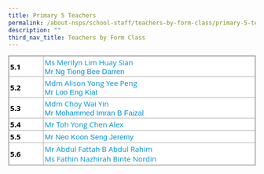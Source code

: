 ```yaml
---
title: Primary 5 Teachers
permalink: /about-nsps/school-staff/teachers-by-form-class/primary-5-teachers
description: ""
third_nav_title: Teachers by Form Class
---
```

<table border="0" cellspacing="1" cellpadding="5" class="iveo_table ives_tab_simple3 ive_eobj_center" style="margin: auto auto 1em; outline: 0px; padding: 0px; border-collapse: collapse; clear: both; border: 1px solid rgb(170, 170, 170); font-family: &quot;Open Sans&quot;, sans-serif; color: rgb(0, 0, 0); font-size: 14.9996px; font-style: normal; font-variant-ligatures: normal; font-variant-caps: normal; font-weight: 400; letter-spacing: normal; orphans: 2; text-align: left; text-transform: none; white-space: normal; widows: 2; word-spacing: 0px; -webkit-text-stroke-width: 0px; background-color: rgb(255, 255, 255); text-decoration-thickness: initial; text-decoration-style: initial; text-decoration-color: initial;"><tbody style="margin: 0px; outline: 0px; padding: 0px; font-family: &quot;Open Sans&quot;, sans-serif;"><tr style="margin: 0px; outline: 0px; padding: 0px; font-family: &quot;Open Sans&quot;, sans-serif;"><td style="margin: 0px; outline: 0px; padding: 2px; text-align: left; border: 1px solid rgb(170, 170, 170); font-family: &quot;Open Sans&quot;, sans-serif; width: 100px;"><strong style="margin: 0px; outline: 0px; padding: 0px; font-family: &quot;Open Sans&quot;, sans-serif;">5.1</strong></td><td style="margin: 0px; outline: 0px; padding: 2px; text-align: left; border: 1px solid rgb(170, 170, 170); font-family: &quot;Open Sans&quot;, sans-serif; width: 700px;"><span style="margin: 0px; outline: 0px; padding: 0px; font-family: Calibri, sans-serif; font-size: 11pt; line-height: 15.6933px;"><a href="mailto:merilyn_lim_huay_sian@schools.gov.sg" style="margin: 0px; outline: 0px; padding: 0px; font-family: &quot;Open Sans&quot;, sans-serif; color: rgb(1, 145, 211); text-decoration: none; font-weight: 400; cursor: pointer;"><span style="margin: 0px; outline: 0px; padding: 0px; font-family: Arial, sans-serif; background-image: initial; background-position: initial; background-size: initial; background-repeat: initial; background-attachment: initial; background-origin: initial; background-clip: initial;"></span></a></span><a href="mailto:merilyn_lim_huay_sian@schools.gov.sg" class="" style="margin: 0px; outline: 0px; padding: 0px; font-family: &quot;Open Sans&quot;, sans-serif; color: rgb(1, 145, 211); text-decoration: none; font-weight: 400; cursor: pointer;"><span class="" style="margin: 0px; outline: 0px; padding: 0px; font-family: &quot;Open Sans&quot;, sans-serif;">Ms Merilyn Lim Huay Sian</span></a><br style="margin: 0px; outline: 0px; padding: 0px; font-family: &quot;Open Sans&quot;, sans-serif;"><a href="mailto:ng_tiong_bee@moe.edu.sg" style="margin: 0px; outline: 0px; padding: 0px; font-family: &quot;Open Sans&quot;, sans-serif; color: rgb(1, 145, 211); text-decoration: none; font-weight: 400; cursor: pointer;"><span style="margin: 0px; outline: 0px; padding: 0px; font-family: Arial, sans-serif; background-image: initial; background-position: initial; background-size: initial; background-repeat: initial; background-attachment: initial; background-origin: initial; background-clip: initial;">Mr Ng Tiong Bee Darren</span></a><br style="margin: 0px; outline: 0px; padding: 0px; font-family: &quot;Open Sans&quot;, sans-serif;"></td></tr><tr style="margin: 0px; outline: 0px; padding: 0px; font-family: &quot;Open Sans&quot;, sans-serif;"><td style="margin: 0px; outline: 0px; padding: 2px; text-align: left; border: 1px solid rgb(170, 170, 170); font-family: &quot;Open Sans&quot;, sans-serif;"><strong style="margin: 0px; outline: 0px; padding: 0px; font-family: &quot;Open Sans&quot;, sans-serif;">5.2</strong></td><td style="margin: 0px; outline: 0px; padding: 2px; text-align: left; border: 1px solid rgb(170, 170, 170); font-family: &quot;Open Sans&quot;, sans-serif;"><a href="mailto:alison_yong_yee_peng@moe.edu.sg" target="" style="margin: 0px; outline: 0px; padding: 0px; font-family: &quot;Open Sans&quot;, sans-serif; color: rgb(1, 145, 211); text-decoration: none; font-weight: 400; cursor: pointer;">Mdm Alison Yong Yee Peng</a><br style="margin: 0px; outline: 0px; padding: 0px; font-family: &quot;Open Sans&quot;, sans-serif;"><a href="mailto:loo_eng_kiat@moe.edu.sg" style="margin: 0px; outline: 0px; padding: 0px; font-family: &quot;Open Sans&quot;, sans-serif; color: rgb(1, 145, 211); text-decoration: none; font-weight: 400; cursor: pointer;"><span style="margin: 0px; outline: 0px; padding: 0px; font-family: Arial, sans-serif; background-image: initial; background-position: initial; background-size: initial; background-repeat: initial; background-attachment: initial; background-origin: initial; background-clip: initial;">Mr Loo Eng Kiat</span></a><br style="margin: 0px; outline: 0px; padding: 0px; font-family: &quot;Open Sans&quot;, sans-serif;"></td></tr><tr style="margin: 0px; outline: 0px; padding: 0px; font-family: &quot;Open Sans&quot;, sans-serif;"><td style="margin: 0px; outline: 0px; padding: 2px; text-align: left; border: 1px solid rgb(170, 170, 170); font-family: &quot;Open Sans&quot;, sans-serif;"><strong style="margin: 0px; outline: 0px; padding: 0px; font-family: &quot;Open Sans&quot;, sans-serif;">5.3</strong></td><td style="margin: 0px; outline: 0px; padding: 2px; text-align: left; border: 1px solid rgb(170, 170, 170); font-family: &quot;Open Sans&quot;, sans-serif;"><span style="margin: 0px; outline: 0px; padding: 0px; font-family: Calibri, sans-serif; font-size: 11pt; line-height: 15.6933px;"><a href="mailto:choy_wai_yin_a@moe.edu.sg" style="margin: 0px; outline: 0px; padding: 0px; font-family: &quot;Open Sans&quot;, sans-serif; color: rgb(1, 145, 211); text-decoration: none; font-weight: 400; cursor: pointer;"><span style="margin: 0px; outline: 0px; padding: 0px; font-family: Arial, sans-serif; background-image: initial; background-position: initial; background-size: initial; background-repeat: initial; background-attachment: initial; background-origin: initial; background-clip: initial;"></span></a></span><a href="mailto:choy_wai_yin_a@moe.edu.sg" class="" style="margin: 0px; outline: 0px; padding: 0px; font-family: &quot;Open Sans&quot;, sans-serif; color: rgb(1, 145, 211); text-decoration: none; font-weight: 400; cursor: pointer;"><span class="" style="margin: 0px; outline: 0px; padding: 0px; font-family: &quot;Open Sans&quot;, sans-serif;">Mdm Choy Wai Yin</span></a><br style="margin: 0px; outline: 0px; padding: 0px; font-family: &quot;Open Sans&quot;, sans-serif;"><a href="mailto:mohammed_imran_faizal@moe.edu.sg" style="margin: 0px; outline: 0px; padding: 0px; font-family: &quot;Open Sans&quot;, sans-serif; color: rgb(1, 145, 211); text-decoration: none; font-weight: 400; cursor: pointer;"><span style="margin: 0px; outline: 0px; padding: 0px; font-family: Arial, sans-serif; background-image: initial; background-position: initial; background-size: initial; background-repeat: initial; background-attachment: initial; background-origin: initial; background-clip: initial;">Mr Mohammed Imran B Faizal</span></a><br style="margin: 0px; outline: 0px; padding: 0px; font-family: &quot;Open Sans&quot;, sans-serif;"></td></tr><tr style="margin: 0px; outline: 0px; padding: 0px; font-family: &quot;Open Sans&quot;, sans-serif;"><td style="margin: 0px; outline: 0px; padding: 2px; text-align: left; border: 1px solid rgb(170, 170, 170); font-family: &quot;Open Sans&quot;, sans-serif;"><strong style="margin: 0px; outline: 0px; padding: 0px; font-family: &quot;Open Sans&quot;, sans-serif;">5.4</strong></td><td style="margin: 0px; outline: 0px; padding: 2px; text-align: left; border: 1px solid rgb(170, 170, 170); font-family: &quot;Open Sans&quot;, sans-serif;"><span style="margin: 0px; outline: 0px; padding: 0px; font-family: Calibri, sans-serif; font-size: 11pt; line-height: 15.6933px;"><a href="mailto:toh_yong_chen_alex@moe.edu.sg" style="margin: 0px; outline: 0px; padding: 0px; font-family: &quot;Open Sans&quot;, sans-serif; color: rgb(1, 145, 211); text-decoration: none; font-weight: 400; cursor: pointer;"><span style="margin: 0px; outline: 0px; padding: 0px; font-family: Arial, sans-serif; background-image: initial; background-position: initial; background-size: initial; background-repeat: initial; background-attachment: initial; background-origin: initial; background-clip: initial;"></span></a></span><a href="mailto:toh_yong_chen_alex@moe.edu.sg" class="" style="margin: 0px; outline: 0px; padding: 0px; font-family: &quot;Open Sans&quot;, sans-serif; color: rgb(1, 145, 211); text-decoration: none; font-weight: 400; cursor: pointer;"><span class="" style="margin: 0px; outline: 0px; padding: 0px; font-family: &quot;Open Sans&quot;, sans-serif;">Mr Toh Yong Chen Alex</span></a><br style="margin: 0px; outline: 0px; padding: 0px; font-family: &quot;Open Sans&quot;, sans-serif;"></td></tr><tr style="margin: 0px; outline: 0px; padding: 0px; font-family: &quot;Open Sans&quot;, sans-serif;"><td style="margin: 0px; outline: 0px; padding: 2px; text-align: left; border: 1px solid rgb(170, 170, 170); font-family: &quot;Open Sans&quot;, sans-serif;"><strong style="margin: 0px; outline: 0px; padding: 0px; font-family: &quot;Open Sans&quot;, sans-serif;">5.5</strong></td><td style="margin: 0px; outline: 0px; padding: 2px; text-align: left; border: 1px solid rgb(170, 170, 170); font-family: &quot;Open Sans&quot;, sans-serif;"><a href="mailto:neo_koon_seng_jeremy@moe.edu.sg" style="margin: 0px; outline: 0px; padding: 0px; font-family: &quot;Open Sans&quot;, sans-serif; color: rgb(1, 145, 211); text-decoration: none; font-weight: 400; cursor: pointer;"><span style="margin: 0px; outline: 0px; padding: 0px; font-family: Arial, sans-serif; background-image: initial; background-position: initial; background-size: initial; background-repeat: initial; background-attachment: initial; background-origin: initial; background-clip: initial;">Mr Neo Koon Seng Jeremy</span></a><br style="margin: 0px; outline: 0px; padding: 0px; font-family: &quot;Open Sans&quot;, sans-serif;"></td></tr><tr style="margin: 0px; outline: 0px; padding: 0px; font-family: &quot;Open Sans&quot;, sans-serif;"><td style="margin: 0px; outline: 0px; padding: 2px; text-align: left; border: 1px solid rgb(170, 170, 170); font-family: &quot;Open Sans&quot;, sans-serif;"><strong style="margin: 0px; outline: 0px; padding: 0px; font-family: &quot;Open Sans&quot;, sans-serif;">5.6</strong></td><td style="margin: 0px; outline: 0px; padding: 2px; text-align: left; border: 1px solid rgb(170, 170, 170); font-family: &quot;Open Sans&quot;, sans-serif;"><span style="margin: 0px; outline: 0px; padding: 0px; font-family: Calibri, sans-serif; font-size: 11pt; line-height: 15.6933px;"><a href="mailto:abdul_fattah_abdul_rahim@moe.edu.sg" style="margin: 0px; outline: 0px; padding: 0px; font-family: &quot;Open Sans&quot;, sans-serif; color: rgb(1, 145, 211); text-decoration: none; font-weight: 400; cursor: pointer;"><span style="margin: 0px; outline: 0px; padding: 0px; font-family: Arial, sans-serif; background-image: initial; background-position: initial; background-size: initial; background-repeat: initial; background-attachment: initial; background-origin: initial; background-clip: initial;"></span></a></span><a href="mailto:abdul_fattah_abdul_rahim@moe.edu.sg" class="" style="margin: 0px; outline: 0px; padding: 0px; font-family: &quot;Open Sans&quot;, sans-serif; color: rgb(1, 145, 211); text-decoration: none; font-weight: 400; cursor: pointer;"><span class="" style="margin: 0px; outline: 0px; padding: 0px; font-family: &quot;Open Sans&quot;, sans-serif;">Mr Abdul Fattah B Abdul Rahim</span></a><br style="margin: 0px; outline: 0px; padding: 0px; font-family: &quot;Open Sans&quot;, sans-serif;"><span style="margin: 0px; outline: 0px; padding: 0px; font-family: &quot;Open Sans&quot;, sans-serif; font-size: 14.9996px;"><a href="mailto:Fathin_Nazhirah_Nordin@schools.gov.sg" target="" style="margin: 0px; outline: 0px; padding: 0px; font-family: &quot;Open Sans&quot;, sans-serif; color: rgb(1, 145, 211); text-decoration: none; font-weight: 400; cursor: pointer;">Ms Fathin Nazhirah Binte Nordin</a></span></td></tr></tbody></table>